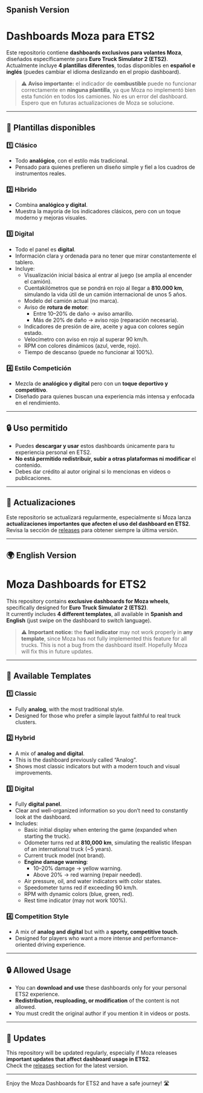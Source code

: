 ## Spanish Version

# Dashboards Moza para ETS2

Este repositorio contiene **dashboards exclusivos para volantes Moza**, diseñados específicamente para **Euro Truck Simulator 2 (ETS2)**.  
Actualmente incluye **4 plantillas diferentes**, todas disponibles en **español e inglés** (puedes cambiar el idioma deslizando en el propio dashboard).

> ⚠️ **Aviso importante:** el indicador de **combustible** puede no funcionar correctamente en **ninguna plantilla**, ya que Moza no implementó bien esta función en todos los camiones. No es un error del dashboard. Espero que en futuras actualizaciones de Moza se solucione.

---

## 📌 Plantillas disponibles

### 1️⃣ Clásico
- Todo **analógico**, con el estilo más tradicional.  
- Pensado para quienes prefieren un diseño simple y fiel a los cuadros de instrumentos reales.  

### 2️⃣ Híbrido
- Combina **analógico y digital**.    
- Muestra la mayoría de los indicadores clásicos, pero con un toque moderno y mejoras visuales.  

### 3️⃣ Digital
- Todo el panel es **digital**.  
- Información clara y ordenada para no tener que mirar constantemente el tablero.  
- Incluye:  
  - Visualización inicial básica al entrar al juego (se amplía al encender el camión).  
  - Cuentakilómetros que se pondrá en rojo al llegar a **810.000 km**, simulando la vida útil de un camión internacional de unos 5 años.  
  - Modelo del camión actual (no marca).  
  - Aviso de **rotura de motor**:  
    - Entre 10–20% de daño → aviso amarillo.  
    - Más de 20% de daño → aviso rojo (reparación necesaria).  
  - Indicadores de presión de aire, aceite y agua con colores según estado.  
  - Velocímetro con aviso en rojo al superar 90 km/h.  
  - RPM con colores dinámicos (azul, verde, rojo).  
  - Tiempo de descanso (puede no funcionar al 100%).  

### 4️⃣ Estilo Competición
- Mezcla de **analógico y digital** pero con un **toque deportivo y competitivo**.  
- Diseñado para quienes buscan una experiencia más intensa y enfocada en el rendimiento.  

---

## 🔒 Uso permitido
- Puedes **descargar y usar** estos dashboards únicamente para tu experiencia personal en ETS2.  
- **No está permitido redistribuir, subir a otras plataformas ni modificar** el contenido.  
- Debes dar crédito al autor original si lo mencionas en videos o publicaciones.  

---

## 🔄 Actualizaciones
Este repositorio se actualizará regularmente, especialmente si Moza lanza **actualizaciones importantes que afecten el uso del dashboard en ETS2**.  
Revisa la sección de [releases](#) para obtener siempre la última versión.  

---

## 🌍 English Version

# Moza Dashboards for ETS2

This repository contains **exclusive dashboards for Moza wheels**, specifically designed for **Euro Truck Simulator 2 (ETS2)**.  
It currently includes **4 different templates**, all available in **Spanish and English** (just swipe on the dashboard to switch language).

> ⚠️ **Important notice:** the **fuel indicator** may not work properly in **any template**, since Moza has not fully implemented this feature for all trucks. This is not a bug from the dashboard itself. Hopefully Moza will fix this in future updates.

---

## 📌 Available Templates

### 1️⃣ Classic
- Fully **analog**, with the most traditional style.  
- Designed for those who prefer a simple layout faithful to real truck clusters.  

### 2️⃣ Hybrid
- A mix of **analog and digital**.  
- This is the dashboard previously called “Analog”.  
- Shows most classic indicators but with a modern touch and visual improvements.  

### 3️⃣ Digital
- Fully **digital panel**.  
- Clear and well-organized information so you don’t need to constantly look at the dashboard.  
- Includes:  
  - Basic initial display when entering the game (expanded when starting the truck).  
  - Odometer turns red at **810,000 km**, simulating the realistic lifespan of an international truck (~5 years).  
  - Current truck model (not brand).  
  - **Engine damage warning**:  
    - 10–20% damage → yellow warning.  
    - Above 20% → red warning (repair needed).  
  - Air pressure, oil, and water indicators with color states.  
  - Speedometer turns red if exceeding 90 km/h.  
  - RPM with dynamic colors (blue, green, red).  
  - Rest time indicator (may not work 100%).  

### 4️⃣ Competition Style
- A mix of **analog and digital** but with a **sporty, competitive touch**.  
- Designed for players who want a more intense and performance-oriented driving experience.  

---

## 🔒 Allowed Usage
- You can **download and use** these dashboards only for your personal ETS2 experience.  
- **Redistribution, reuploading, or modification** of the content is not allowed.  
- You must credit the original author if you mention it in videos or posts.  

---

## 🔄 Updates
This repository will be updated regularly, especially if Moza releases **important updates that affect dashboard usage in ETS2**.  
Check the [releases](#) section for the latest version.  

---

Enjoy the Moza Dashboards for ETS2 and have a safe journey! 🛣️
